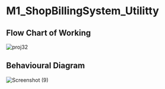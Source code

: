# M1_ShopBillingSystem_Utilitty
## Flow Chart of Working
![proj32](https://user-images.githubusercontent.com/98815258/155346478-0f333ed3-c754-45f2-9825-66b31c44022a.JPG)

## Behavioural Diagram
![Screenshot (9)](https://user-images.githubusercontent.com/98815258/153601205-2dc41731-fb41-4206-9145-9cbe38dfeeaf.png)
